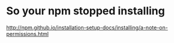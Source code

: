 # So your npm stopped installing

http://npm.github.io/installation-setup-docs/installing/a-note-on-permissions.html
